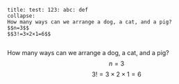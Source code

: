 ```ad-note
title: test: 123: abc: def
collapse:
How many ways can we arrange a dog, a cat, and a pig?
$$n=3$$
$$3!=3×2×1=6$$


```


How many ways can we arrange a dog, a cat, and a pig?
$$n=3$$
$$3!=3×2×1=6$$
